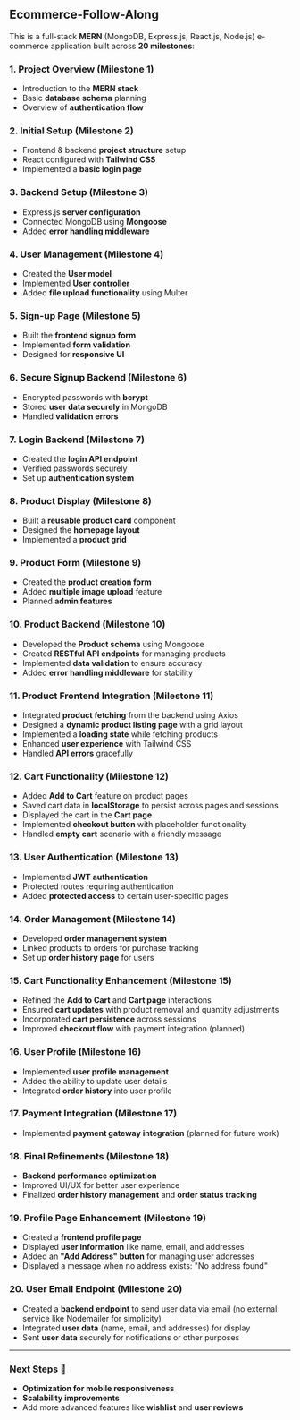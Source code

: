
## **Ecommerce-Follow-Along**

This is a full-stack **MERN** (MongoDB, Express.js, React.js, Node.js) e-commerce application built across **20 milestones**:

### **1. Project Overview (Milestone 1)**  
- Introduction to the **MERN stack**  
- Basic **database schema** planning  
- Overview of **authentication flow**

### **2. Initial Setup (Milestone 2)**  
- Frontend & backend **project structure** setup  
- React configured with **Tailwind CSS**  
- Implemented a **basic login page**

### **3. Backend Setup (Milestone 3)**  
- Express.js **server configuration**  
- Connected MongoDB using **Mongoose**  
- Added **error handling middleware**

### **4. User Management (Milestone 4)**  
- Created the **User model**  
- Implemented **User controller**  
- Added **file upload functionality** using Multer

### **5. Sign-up Page (Milestone 5)**  
- Built the **frontend signup form**  
- Implemented **form validation**  
- Designed for **responsive UI**

### **6. Secure Signup Backend (Milestone 6)**  
- Encrypted passwords with **bcrypt**  
- Stored **user data securely** in MongoDB  
- Handled **validation errors**

### **7. Login Backend (Milestone 7)**  
- Created the **login API endpoint**  
- Verified passwords securely  
- Set up **authentication system**

### **8. Product Display (Milestone 8)**  
- Built a **reusable product card** component  
- Designed the **homepage layout**  
- Implemented a **product grid**

### **9. Product Form (Milestone 9)**  
- Created the **product creation form**  
- Added **multiple image upload** feature  
- Planned **admin features**

### **10. Product Backend (Milestone 10)**  
- Developed the **Product schema** using Mongoose  
- Created **RESTful API endpoints** for managing products  
- Implemented **data validation** to ensure accuracy  
- Added **error handling middleware** for stability

### **11. Product Frontend Integration (Milestone 11)**  
- Integrated **product fetching** from the backend using Axios  
- Designed a **dynamic product listing page** with a grid layout  
- Implemented a **loading state** while fetching products  
- Enhanced **user experience** with Tailwind CSS  
- Handled **API errors** gracefully

### **12. Cart Functionality (Milestone 12)**  
- Added **Add to Cart** feature on product pages  
- Saved cart data in **localStorage** to persist across pages and sessions  
- Displayed the cart in the **Cart page**  
- Implemented **checkout button** with placeholder functionality  
- Handled **empty cart** scenario with a friendly message

### **13. User Authentication (Milestone 13)**  
- Implemented **JWT authentication**  
- Protected routes requiring authentication  
- Added **protected access** to certain user-specific pages

### **14. Order Management (Milestone 14)**  
- Developed **order management system**  
- Linked products to orders for purchase tracking  
- Set up **order history page** for users

### **15. Cart Functionality Enhancement (Milestone 15)**  
- Refined the **Add to Cart** and **Cart page** interactions  
- Ensured **cart updates** with product removal and quantity adjustments  
- Incorporated **cart persistence** across sessions  
- Improved **checkout flow** with payment integration (planned)

### **16. User Profile (Milestone 16)**  
- Implemented **user profile management**  
- Added the ability to update user details  
- Integrated **order history** into user profile

### **17. Payment Integration (Milestone 17)**  
- Implemented **payment gateway integration** (planned for future work)

### **18. Final Refinements (Milestone 18)**  
- **Backend performance optimization**  
- Improved UI/UX for better user experience  
- Finalized **order history management** and **order status tracking**

### **19. Profile Page Enhancement (Milestone 19)**  
- Created a **frontend profile page**  
- Displayed **user information** like name, email, and addresses  
- Added an **"Add Address" button** for managing user addresses  
- Displayed a message when no address exists: "No address found"

### **20. User Email Endpoint (Milestone 20)**  
- Created a **backend endpoint** to send user data via email (no external service like Nodemailer for simplicity)  
- Integrated **user data** (name, email, and addresses) for display  
- Sent **user data** securely for notifications or other purposes

---

### **Next Steps** 🚀  
- **Optimization for mobile responsiveness**  
- **Scalability improvements**  
- Add more advanced features like **wishlist** and **user reviews**

